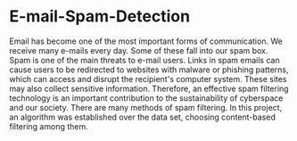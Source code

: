 # E-mail-Spam-Detection
Email has become one of the most important forms of communication. We receive many e-mails every day. Some of these fall into our spam box. Spam is one of the main threats to e-mail users. Links in spam emails can cause users to be redirected to websites with malware or phishing patterns, which can access and disrupt the recipient's computer system. These sites may also collect sensitive information. Therefore, an effective spam filtering technology is an important contribution to the sustainability of cyberspace and our society. There are many methods of spam filtering. In this project, an algorithm was established over the data set, choosing content-based filtering among them.
